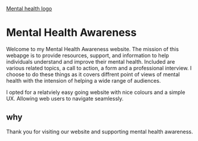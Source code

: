 [Mental health logo](assets/images/icons8-mental-health-100.png)

# Mental Health Awareness

Welcome to my Mental Health Awareness website. The mission of this webapge is to provide resources, support, and information to help individuals understand and improve their mental health. Included are various related topics, a call to action, a form and a professional interview. I choose to do these things as it covers diffrent point of views of mental health  with the intension of helping a wide range of audiences. 

I opted for a relatviely easy going website with nice colours and a simple UX. Allowing web users to navigate seamlessly. 

## why 

Thank you for visiting our website and supporting mental health awareness.
